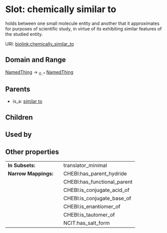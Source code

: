 
# Slot: chemically similar to


holds between one small molecule entity and another that it approximates for purposes of scientific study, in virtue of its exhibiting similar features of the studied entity.

URI: [biolink:chemically_similar_to](https://w3id.org/biolink/vocab/chemically_similar_to)


## Domain and Range

[NamedThing](NamedThing.md) &#8594;  <sub>0..\*</sub> [NamedThing](NamedThing.md)

## Parents

 *  is_a: [similar to](similar_to.md)

## Children


## Used by


## Other properties

|  |  |  |
| --- | --- | --- |
| **In Subsets:** | | translator_minimal |
| **Narrow Mappings:** | | CHEBI:has_parent_hydride |
|  | | CHEBI:has_functional_parent |
|  | | CHEBI:is_conjugate_acid_of |
|  | | CHEBI:is_conjugate_base_of |
|  | | CHEBI:is_enantiomer_of |
|  | | CHEBI:is_tautomer_of |
|  | | NCIT:has_salt_form |


